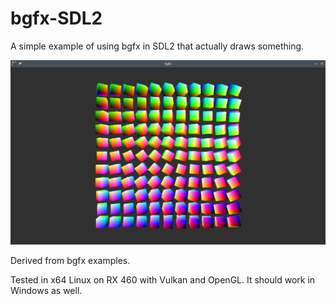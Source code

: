 # bgfx-SDL2

A simple example of using bgfx in SDL2 that actually draws something.

![MREGA](bgfx-SDL2.png)

Derived from bgfx examples.

Tested in x64 Linux on RX 460 with Vulkan and OpenGL. It should work in Windows as well.

